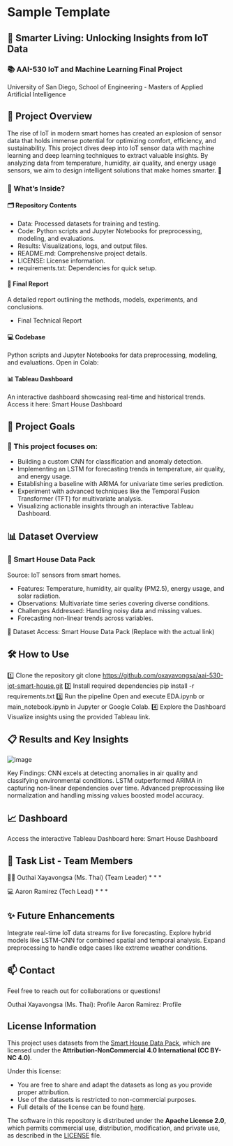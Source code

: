 # Sample Template
## 🏡 Smarter Living: Unlocking Insights from IoT Data
### 📚 AAI-530 IoT and Machine Learning Final Project
University of San Diego, School of Engineering - Masters of Applied Artificial Intelligence

## 🚀 Project Overview
The rise of IoT in modern smart homes has created an explosion of sensor data that holds immense potential for optimizing comfort, efficiency, and sustainability. This project dives deep into IoT sensor data with machine learning and deep learning techniques to extract valuable insights. By analyzing data from temperature, humidity, air quality, and energy usage sensors, we aim to design intelligent solutions that make homes smarter. 🌟

### 📁 What’s Inside?
#### 🗂 Repository Contents
* Data: Processed datasets for training and testing.
* Code: Python scripts and Jupyter Notebooks for preprocessing, modeling, and evaluations.
* Results: Visualizations, logs, and output files.
* README.md: Comprehensive project details.
* LICENSE: License information.
* requirements.txt: Dependencies for quick setup.

#### 📄 Final Report
A detailed report outlining the methods, models, experiments, and conclusions.
* Final Technical Report

#### 💻 Codebase
Python scripts and Jupyter Notebooks for data preprocessing, modeling, and evaluations.
Open in Colab: 

#### 📊 Tableau Dashboard
An interactive dashboard showcasing real-time and historical trends.
Access it here: Smart House Dashboard

## 🎯 Project Goals
### 🌟 This project focuses on:
* Building a custom CNN for classification and anomaly detection.
* Implementing an LSTM for forecasting trends in temperature, air quality, and energy usage.
* Establishing a baseline with ARIMA for univariate time series prediction.
* Experiment with advanced techniques like the Temporal Fusion Transformer (TFT) for multivariate analysis.
* Visualizing actionable insights through an interactive Tableau Dashboard.
  
## 📊 Dataset Overview
### 📂 Smart House Data Pack
Source: IoT sensors from smart homes.
* Features: Temperature, humidity, air quality (PM2.5), energy usage, and solar radiation.
* Observations: Multivariate time series covering diverse conditions.
* Challenges Addressed: Handling noisy data and missing values.
* Forecasting non-linear trends across variables.
  
🔗 Dataset Access: Smart House Data Pack (Replace with the actual link)

## 🛠️ How to Use
1️⃣ Clone the repository
git clone https://github.com/oxayavongsa/aai-530-iot-smart-house.git
2️⃣ Install required dependencies
pip install -r requirements.txt
3️⃣ Run the pipeline
Open and execute EDA.ipynb or main_notebook.ipynb in Jupyter or Google Colab.
4️⃣ Explore the Dashboard
Visualize insights using the provided Tableau link.

## 📋 Results and Key Insights
![image](https://github.com/user-attachments/assets/ae7bfdbf-df4f-47c0-bb97-e60356cf015c)

Key Findings:
CNN excels at detecting anomalies in air quality and classifying environmental conditions.
LSTM outperformed ARIMA in capturing non-linear dependencies over time.
Advanced preprocessing like normalization and handling missing values boosted model accuracy.
## 📈 Dashboard
Access the interactive Tableau Dashboard here:
Smart House Dashboard

## 📅 Task List - Team Members
🧑‍💼 Outhai Xayavongsa (Ms. Thai) (Team Leader)
* 
* 
* 

💻 Aaron Ramirez (Tech Lead)
* 
* 
* 

## ✨ Future Enhancements
Integrate real-time IoT data streams for live forecasting.
Explore hybrid models like LSTM-CNN for combined spatial and temporal analysis.
Expand preprocessing to handle edge cases like extreme weather conditions.

## 📫 Contact
Feel free to reach out for collaborations or questions!

Outhai Xayavongsa (Ms. Thai): Profile
Aaron Ramirez: Profile

## License Information

This project uses datasets from the [Smart House Data Pack](https://www.kaggle.com/datasets/ssiatuos/smart-house-data-pack), which are licensed under the **Attribution-NonCommercial 4.0 International (CC BY-NC 4.0)**. 

Under this license:
- You are free to share and adapt the datasets as long as you provide proper attribution.
- Use of the datasets is restricted to non-commercial purposes.
- Full details of the license can be found [here](https://creativecommons.org/licenses/by-nc/4.0/).

The software in this repository is distributed under the **Apache License 2.0**, which permits commercial use, distribution, modification, and private use, as described in the [LICENSE](LICENSE) file.
